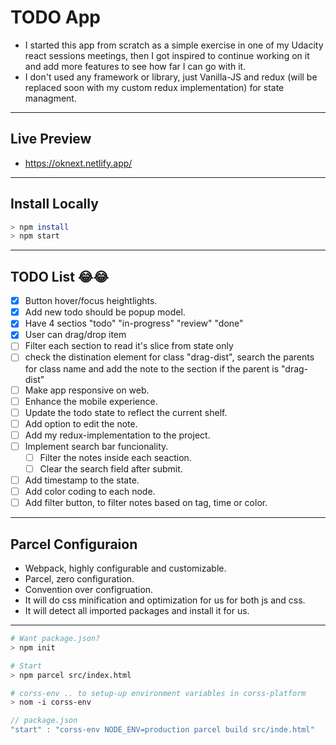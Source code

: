 # TODO App

- I started this app from scratch as a simple exercise in one of my Udacity react sessions meetings, then I got inspired to continue working on it and add more features to see how far I can go with it.
- I don't used any framework or library, just Vanilla-JS and redux (will be replaced soon with my custom redux implementation) for state managment.

---

## Live Preview

- https://oknext.netlify.app/

---

## Install Locally

```sh
> npm install
> npm start
```

---

## TODO List 😂😂

- [x] Button hover/focus heightlights.
- [x] Add new todo should be popup model.
- [x] Have 4 sectios "todo" "in-progress" "review" "done"
- [x] User can drag/drop item
- [ ] Filter each section to read it's slice from state only
- [ ] check the distination element for class "drag-dist", search the parents for class name and add the note to the section if the parent is "drag-dist"
- [ ] Make app responsive on web.
- [ ] Enhance the mobile experience.
- [ ] Update the todo state to reflect the current shelf.
- [ ] Add option to edit the note.
- [ ] Add my redux-implementation to the project.
- [ ] Implement search bar funcionality.
  - [ ] Filter the notes inside each seaction.
  - [ ] Clear the search field after submit.
- [ ] Add timestamp to the state.
- [ ] Add color coding to each node.
- [ ] Add filter button, to filter notes based on tag, time or color.

---

## Parcel Configuraion

- Webpack, highly configurable and customizable.
- Parcel, zero configuration.
- Convention over configruation.
- It will do css minification and optimization for us for both js and css.
- It will detect all imported packages and install it for us.

---

```sh
# Want package.json?
> npm init

# Start
> npm parcel src/index.html

# corss-env .. to setup-up environment variables in corss-platform
> nom -i corss-env


```

```js
// package.json
"start" : "corss-env NODE_ENV=production parcel build src/inde.html"
```
